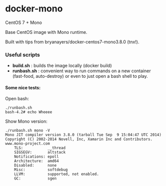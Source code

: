 docker-mono
===========

CentOS 7 + Mono

Base CentOS image with Mono runtime.

Built with tips from bryanayers/docker-centos7-mono3.8.0 (tnx!).

### Useful scripts

* **build.sh** : builds the image locally (docker build)
* **runbash.sh** : convenient way to run commands on a new
container (fast-food, auto-destroy) or even to just
open a bash shell to play.

#### Some nice tests:

Open bash:

    ./runbash.sh
    bash-4.2# echo Wheeee

Show Mono version:

    ./runbash.sh mono -V
    Mono JIT compiler version 3.8.0 (tarball Tue Sep  9 15:04:47 UTC 2014)
    Copyright (C) 2002-2014 Novell, Inc, Xamarin Inc and Contributors. www.mono-project.com
    	TLS:           __thread
    	SIGSEGV:       altstack
    	Notifications: epoll
    	Architecture:  amd64
    	Disabled:      none
    	Misc:          softdebug 
    	LLVM:          supported, not enabled.
    	GC:            sgen



